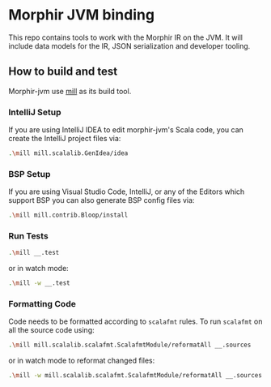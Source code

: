 # Morphir JVM binding

This repo contains tools to work with the Morphir IR on the JVM. It will include data models for the IR, JSON serialization and developer tooling.

## How to build and test

Morphir-jvm use [mill]("http://www.lihaoyi.com/mill/) as its build tool.

### IntelliJ Setup

If you are using IntelliJ IDEA to edit morphir-jvm's Scala code, you can create the
IntelliJ project files via:

```bash
.\mill mill.scalalib.GenIdea/idea
```

### BSP Setup

If you are using Visual Studio Code, IntelliJ, or any of the Editors which support BSP you can also generate BSP config files via:

```bash
.\mill mill.contrib.Bloop/install
```

### Run Tests

```bash
.\mill __.test
```

or in watch mode:

```bash
.\mill -w __.test
```

### Formatting Code

Code needs to be formatted according to `scalafmt` rules. To run `scalafmt` on all the source code using:

```bash
.\mill mill.scalalib.scalafmt.ScalafmtModule/reformatAll __.sources
```

or in watch mode to reformat changed files:

```bash
.\mill -w mill.scalalib.scalafmt.ScalafmtModule/reformatAll __.sources
```
